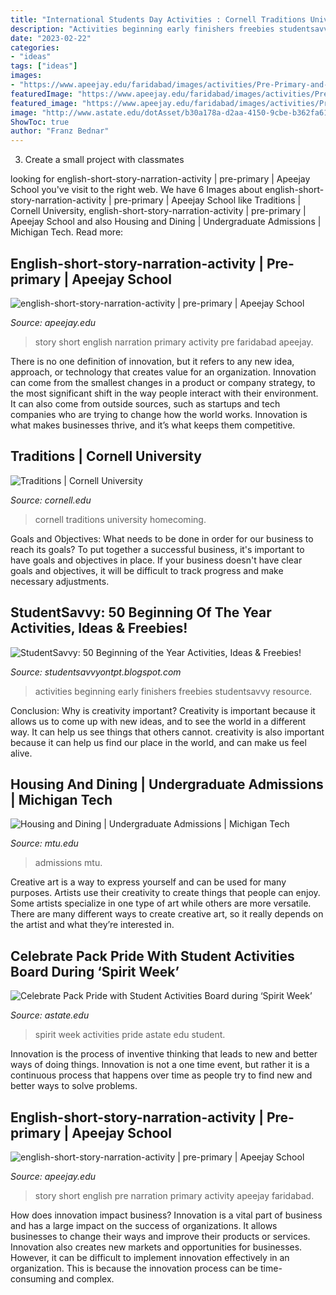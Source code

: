 ```yaml
---
title: "International Students Day Activities : Cornell Traditions University Homecoming"
description: "Activities beginning early finishers freebies studentsavvy resource"
date: "2023-02-22"
categories:
- "ideas"
tags: ["ideas"]
images:
- "https://www.apeejay.edu/faridabad/images/activities/Pre-Primary-and-Rhythms/english-short-story-narration-activity/66.jpg"
featuredImage: "https://www.apeejay.edu/faridabad/images/activities/Pre-Primary-and-Rhythms/english-short-story-narration-activity/77.jpg"
featured_image: "https://www.apeejay.edu/faridabad/images/activities/Pre-Primary-and-Rhythms/english-short-story-narration-activity/66.jpg"
image: "http://www.astate.edu/dotAsset/b30a178a-d2aa-4150-9cbe-b362fa614f0f"
ShowToc: true
author: "Franz Bednar"
---
```



3. Create a small project with classmates

	

		
looking for english-short-story-narration-activity | pre-primary | Apeejay School you've visit to the right web. We have 6 Images about english-short-story-narration-activity | pre-primary | Apeejay School like Traditions | Cornell University, english-short-story-narration-activity | pre-primary | Apeejay School and also Housing and Dining | Undergraduate Admissions | Michigan Tech. Read more:
		
    
## English-short-story-narration-activity | Pre-primary | Apeejay School

<img loading=lazy src="https://www.apeejay.edu/faridabad/images/activities/Pre-Primary-and-Rhythms/english-short-story-narration-activity/66.jpg" onerror="this.onerror=null;this.src='https://tse3.mm.bing.net/th?id=OIP.qUrR7_nw8OBaWKFSsAG5aAHaKX&amp;pid=15.1';" alt="english-short-story-narration-activity | pre-primary | Apeejay School">

_Source: apeejay.edu_

>story short english narration primary activity pre faridabad apeejay. 

	

There is no one definition of innovation, but it refers to any new idea, approach, or technology that creates value for an organization. Innovation can come from the smallest changes in a product or company strategy, to the most significant shift in the way people interact with their environment. It can also come from outside sources, such as startups and tech companies who are trying to change how the world works. Innovation is what makes businesses thrive, and it’s what keeps them competitive.

    
## Traditions | Cornell University

<img loading=lazy src="https://www.cornell.edu/assets/images/about/10_2019_1543_JK_043-homecoming-1200x675.jpg" onerror="this.onerror=null;this.src='https://tse2.mm.bing.net/th?id=OIP.rXhMztKB0bH3Erfua1EyxwHaEK&amp;pid=15.1';" alt="Traditions | Cornell University">

_Source: cornell.edu_

>cornell traditions university homecoming. 

	

Goals and Objectives: What needs to be done in order for our business to reach its goals?
To put together a successful business, it's important to have goals and objectives in place. If your business doesn't have clear goals and objectives, it will be difficult to track progress and make necessary adjustments.

    
## StudentSavvy: 50 Beginning Of The Year Activities, Ideas &amp; Freebies!

<img loading=lazy src="http://3.bp.blogspot.com/-xusj1p9DhYk/VbZQDKrAV4I/AAAAAAAAC1g/J7n3XqM8Uuk/s1600/earlyfinishers.jpg" onerror="this.onerror=null;this.src='https://tse2.mm.bing.net/th?id=OIP.H2EbuyvuQ6EJmptFqtq-TQHaK6&amp;pid=15.1';" alt="StudentSavvy: 50 Beginning of the Year Activities, Ideas &amp; Freebies!">

_Source: studentsavvyontpt.blogspot.com_

>activities beginning early finishers freebies studentsavvy resource. 

	

Conclusion: Why is creativity important?
Creativity is important because it allows us to come up with new ideas, and to see the world in a different way. It can help us see things that others cannot. creativity is also important because it can help us find our place in the world, and can make us feel alive.

    
## Housing And Dining | Undergraduate Admissions | Michigan Tech

<img loading=lazy src="https://www.mtu.edu/admissions/life/housing-dining/images/banner-banner2400.jpg" onerror="this.onerror=null;this.src='https://tse3.mm.bing.net/th?id=OIP.t42itcifSoHXGJVFc8kFHAHaDV&amp;pid=15.1';" alt="Housing and Dining | Undergraduate Admissions | Michigan Tech">

_Source: mtu.edu_

>admissions mtu. 

	

Creative art is a way to express yourself and can be used for many purposes. Artists use their creativity to create things that people can enjoy. Some artists specialize in one type of art while others are more versatile. There are many different ways to create creative art, so it really depends on the artist and what they’re interested in.

    
## Celebrate Pack Pride With Student Activities Board During ‘Spirit Week’

<img loading=lazy src="http://www.astate.edu/dotAsset/b30a178a-d2aa-4150-9cbe-b362fa614f0f" onerror="this.onerror=null;this.src='https://tse4.mm.bing.net/th?id=OIP.XZFzvvabe5Zp2NDOrtSglQHaLD&amp;pid=15.1';" alt="Celebrate Pack Pride with Student Activities Board during ‘Spirit Week’">

_Source: astate.edu_

>spirit week activities pride astate edu student. 

	

Innovation is the process of inventive thinking that leads to new and better ways of doing things. Innovation is not a one time event, but rather it is a continuous process that happens over time as people try to find new and better ways to solve problems.

    
## English-short-story-narration-activity | Pre-primary | Apeejay School

<img loading=lazy src="https://www.apeejay.edu/faridabad/images/activities/Pre-Primary-and-Rhythms/english-short-story-narration-activity/77.jpg" onerror="this.onerror=null;this.src='https://tse2.mm.bing.net/th?id=OIP.fToq0Ld0PUL_2-AQ0K2NnAHaKX&amp;pid=15.1';" alt="english-short-story-narration-activity | pre-primary | Apeejay School">

_Source: apeejay.edu_

>story short english pre narration primary activity apeejay faridabad. 

	

How does innovation impact business?
Innovation is a vital part of business and has a large impact on the success of organizations. It allows businesses to change their ways and improve their products or services. Innovation also creates new markets and opportunities for businesses. However, it can be difficult to implement innovation effectively in an organization. This is because the innovation process can be time-consuming and complex.

